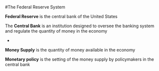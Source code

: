 #The Federal Reserve System

**Federal Reserve** is the central bank of the United States

The **Central Bank** is an institution designed to oversee the banking system and regulate the quantity of money in the economy

-

**Money Supply** is the quantity of money available in the economy

**Monetary policy** is the setting of the money supply by policymakers in the central bank
